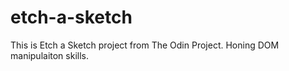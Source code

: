# etch-a-sketch
This is Etch a Sketch project from The Odin Project. Honing DOM manipulaiton skills.
